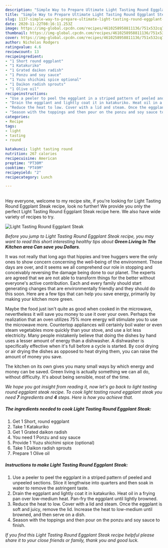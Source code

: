 ```yaml
---
description: "Simple Way to Prepare Ultimate Light Tasting Round Eggplant Steak"
title: "Simple Way to Prepare Ultimate Light Tasting Round Eggplant Steak"
slug: 1137-simple-way-to-prepare-ultimate-light-tasting-round-eggplant-steak
date: 2020-11-22T08:16:11.253Z
image: https://img-global.cpcdn.com/recipes/4610258958811136/751x532cq70/light-tasting-round-eggplant-steak-recipe-main-photo.jpg
thumbnail: https://img-global.cpcdn.com/recipes/4610258958811136/751x532cq70/light-tasting-round-eggplant-steak-recipe-main-photo.jpg
cover: https://img-global.cpcdn.com/recipes/4610258958811136/751x532cq70/light-tasting-round-eggplant-steak-recipe-main-photo.jpg
author: Nicholas Rodgers
ratingvalue: 4.6
reviewcount: 13
recipeingredient:
- "1 Short round eggplant"
- "1 Katakuriko"
- "1 Grated daikon radish"
- "1 Ponzu and soy sauce"
- "1 Yuzu shichimi spice optional"
- "1 Daikon radish sprouts"
- "1 Olive oil"
recipeinstructions:
- "Use a peeler to peel the eggplant in a striped pattern of peeled and unpeeled sections. Slice it lengthwise into quarters and then soak in water to remove the astringent taste."
- "Drain the eggplant and lightly coat it in katakuriko. Heat oil in a frying pan over low-medium heat. Pan-fry the eggplant until lightly browned."
- "Reduce the heat to low. Cover with a lid and steam. Once the eggplant is soft and juicy, remove the lid. Increase the heat to low-medium until browned, and then serve on a dish."
- "Season with the toppings and then pour on the ponzu and soy sauce to finish."
categories:
- Recipe
tags:
- light
- tasting
- round

katakunci: light tasting round 
nutrition: 267 calories
recipecuisine: American
preptime: "PT30M"
cooktime: "PT49M"
recipeyield: "2"
recipecategory: Lunch

---
```

<br>
Hey everyone, welcome to my recipe site, if you're looking for Light Tasting Round Eggplant Steak recipe, look no further! We provide you only the perfect Light Tasting Round Eggplant Steak recipe here. We also have wide variety of recipes to try.
<br>


![Light Tasting Round Eggplant Steak](https://img-global.cpcdn.com/recipes/4610258958811136/751x532cq70/light-tasting-round-eggplant-steak-recipe-main-photo.jpg)

<i>Before you jump to Light Tasting Round Eggplant Steak recipe, you may want to read this short interesting healthy tips about 
<strong>Green Living In The Kitchen area Can save you Dollars</strong>.</i>
</br>

It was not really that long ago that hippies and tree huggers were the only ones to show concern concerning the well-being of the environment. Those days are over, and it seems we all comprehend our role in stopping and conceivably reversing the damage being done to our planet. The experts are agreed that we are not able to transform things for the better without everyone's active contribution. Each and every family should start generating changes that are environmentally friendly and they should do this soon. Here are a few tips that can help you save energy, primarily by making your kitchen more green.

Maybe the food just isn't quite as good when cooked in the microwave, nevertheless it will save you money to use it over your oven. Perhaps the realization that an oven utilizes 75% more energy will stimulate you to use the microwave more. Countertop appliances will certainly boil water or even steam vegetables more quickly than your stove, and use a lot less electricity. Many people mistakenly believe that doing the dishes by hand uses a lesser amount of energy than a dishwasher. A dishwasher is specifically effective when it's full before a cycle is started. By cool drying or air drying the dishes as opposed to heat drying them, you can raise the amount of money you save.

The kitchen on its own gives you many small ways by which energy and money can be saved. Green living is actually something we can all do, without difficulty. It's about being sensible, most of the time.


<i>We hope you got insight from reading it, now let's go back to light tasting round eggplant steak recipe. To cook light tasting round eggplant steak you need <strong>7</strong> ingredients and <strong>4</strong> steps. Here is how you achieve that.
</i>

##### The ingredients needed to cook Light Tasting Round Eggplant Steak:

1. Get 1 Short, round eggplant
1. Take 1 Katakuriko
1. Get 1 Grated daikon radish
1. You need 1 Ponzu and soy sauce
1. Provide 1 Yuzu shichimi spice (optional)
1. Take 1 Daikon radish sprouts
1. Prepare 1 Olive oil


##### Instructions to make Light Tasting Round Eggplant Steak:

1. Use a peeler to peel the eggplant in a striped pattern of peeled and unpeeled sections. Slice it lengthwise into quarters and then soak in water to remove the astringent taste.
1. Drain the eggplant and lightly coat it in katakuriko. Heat oil in a frying pan over low-medium heat. Pan-fry the eggplant until lightly browned.
1. Reduce the heat to low. Cover with a lid and steam. Once the eggplant is soft and juicy, remove the lid. Increase the heat to low-medium until browned, and then serve on a dish.
1. Season with the toppings and then pour on the ponzu and soy sauce to finish.


<i>If you find this Light Tasting Round Eggplant Steak recipe helpful please share it to your close friends or family, thank you and good luck.</i>

